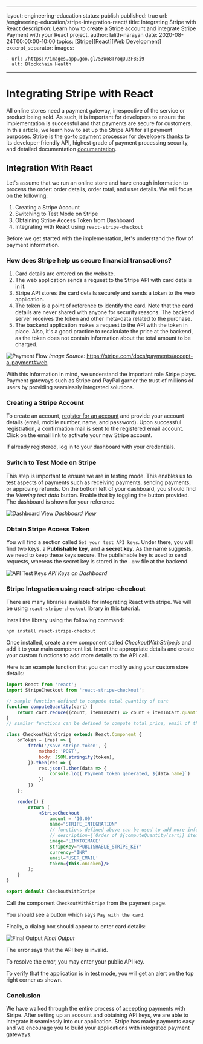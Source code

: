 ---
  layout: engineering-education
  status: publish
  published: true
  url: /engineering-education/stripe-integration-react/
  title: Integrating Stripe with React
  description: Learn how to create a Stripe account and integrate Stripe Payment with your React project.
  author: lalith-narayan
  date: 2020-08-24T00:00:00-10:00
  topics: [Stripe][React][Web Development]
  excerpt_separator: <!--more-->
  images:

    - url: /https://images.app.goo.gl/53Wo8TroqUuzF85i9
      alt: Blockchain Health
  ---

# Integrating Stripe with React

All online stores need a payment gateway, irrespective of the service or product being sold. As such, it is important for developers to ensure the implementation is successful and that payments are secure for customers. In this article, we learn how to set up the Stripe API for all payment purposes. Stripe is the [go-to payment processor](https://stripe.com/en-in/payments/payment-methods-guide) for developers thanks to its developer-friendly API, highest grade of payment processing security, and detailed documentation [documentation](https://stripe.com/docs/api).

## Integration With React

Let's assume that we run an online store and have enough information to process the order: order details, order total, and user details. We will focus on the following:

1. Creating a Stripe Account
2. Switching to Test Mode on Stripe
3. Obtaining Stripe Access Token from Dashboard
4. Integrating with React using `react-stripe-checkout`
   
Before we get started with the implementation, let's understand the flow of payment information. 

### How does Stripe help us secure financial transactions?

1. Card details are entered on the website.
2. The web application sends a request to the Stripe API with card details in it.
3. Stripe API stores the card details securely and sends a token to the web application. 
4. The token is a point of reference to identify the card. Note that the card details are never shared with anyone for security reasons. The backend server receives the token and other meta-data related to the purchase.
5. The backend application makes a request to the API with the token in place. Also, it's a good practice to recalculate the price at the backend, as the token does not contain information about the total amount to be charged.  

![Payment Flow](payment%20flow.jpg)
*Image Source:* https://stripe.com/docs/payments/accept-a-payment#web

With this information in mind, we understand the important role Stripe plays. Payment gateways such as Stripe and PayPal garner the trust of millions of users by providing seamlessly integrated solutions.

### Creating a Stripe Account

To create an account, [register for an account](https://dashboard.stripe.com/register?redirect=%2Ftest%2Fpayments) and provide your account details (email, mobile number, name, and password). Upon successful registration, a confirmation mail is sent to the registered email account. Click on the email link to activate your new Stripe account. 

If already registered, log in to your dashboard with your credentials.

### Switch to Test Mode on Stripe

This step is important to ensure we are in testing mode. This enables us to test aspects of payments such as receiving payments, sending payments, or approving refunds. On the bottom left of your dashboard, you should find the *Viewing test data* button. Enable that by toggling the button provided. The dashboard is shown for your reference.

![Dashboard View](dashboard.jpg)
*Dashboard View*

### Obtain Stripe Access Token 
You will find a section called `Get your test API keys`. Under there, you will find two keys, a **Publishable key**, and a **secret key**. As the name suggests, we need to keep these keys secure. The publishable key is used to send requests, whereas the secret key is stored in the `.env` file at the backend.

![API Test Keys](api_test_keys.jpg)
*API Keys on Dashboard*
### Stripe Integration using react-stripe-checkout

There are many libraries available for integrating React with stripe. We will be using ```react-stripe-checkout``` library in this tutorial. 

Install the library using the following command:

```
npm install react-stripe-checkout
```

Once installed, create a new component called *CheckoutWithStripe.js* and add it to your main component list. Insert the appropriate details and create your custom functions to add more details to the API call. 

Here is an example function that you can modify using your custom store details:

```jsx
import React from 'react';
import StripeCheckout from 'react-stripe-checkout';

// sample function defined to compute total quantity of cart
function computeQuantity(cart) {
    return cart.reduce((count, itemInCart) => count + itemInCart.quantity, 0);
}
// similar functions can be defined to compute total price, email of the user, etc.

class CheckoutWithStripe extends React.Component {
    onToken = (res) => {
        fetch('/save-stripe-token', {
            method: 'POST',
            body: JSON.stringify(token),
        }).then(res => {
            res.json().then(data => {
                console.log(`Payment token generated, ${data.name}`)
            })
        })
    };

    render() {
        return (
            <StripeCheckout
                amount = '10.00'
                name="STRIPE_INTEGRATION"
                // functions defined above can be used to add more information while making the API call.
                // description={`Order of ${computeQuantity(cart)} items!`}
                image='LINKTOIMAGE'
                stripeKey="PUBLISHABLE_STRIPE_KEY"
                currency="INR"
                email='USER_EMAIL'
                token={this.onToken}/>          
        );
    }
}

export default CheckoutWithStripe
```

Call the component `CheckoutWithStripe` from the payment page. 

You should see a button which says `Pay with the card`.

Finally, a dialog box should appear to enter card details:

![Final Output](final_output.jpg)
*Final Output*

The error says that the API key is invalid. 

To resolve the error, you may enter your public API key. 

To verify that the application is in test mode, you will get an alert on the top right corner as shown. 

### Conclusion

We have walked through the entire process of accepting payments with Stripe. After setting up an account and obtaining API keys, we are able to integrate it seamlessly into our application. Stripe has made payments easy and we encourage you to build your applications with integrated payment gateways.
